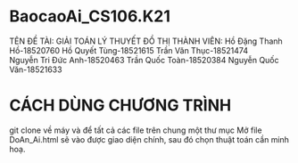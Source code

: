 # BaocaoAi_CS106.K21
TÊN ĐỀ TÀI: GIẢI TOÁN LÝ THUYẾT ĐỒ THỊ
THÀNH VIÊN:
Hồ Đặng Thanh Hồ-18520760
Hồ Quyết Tùng-18521615
Trần Văn Thục-18521474    
Nguyễn Tri Đức Anh-18520463
Trần Quốc Toàn-18520384
Nguyễn Quốc Văn-18521633

# CÁCH DÙNG CHƯƠNG TRÌNH
git clone về máy và để tất cả các file trên chung một thư mục
Mở file DoAn_Ai.html sẽ vào được giao diện chính, sau đó chọn thuật toán cần minh hoạ.
